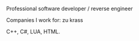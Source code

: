 Professional software developer / reverse engineer

Companies I work for:
zu krass

C++, C#, LUA, HTML. 
